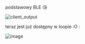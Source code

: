 podstawowy BLE 😘

![client_output](https://github.com/user-attachments/assets/e859cdba-851c-445f-b828-78e46b426f7d)



teraz jest już dostępny w loopie :O :

![image](https://github.com/user-attachments/assets/623c6001-936f-49eb-bc5c-1b5b599c289b)
